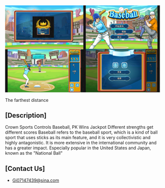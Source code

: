 

![](https://github.com/LevineLL/Project/blob/master/BaseBall.png)


The farthest distance
## [Description]
Crown Sports Controls Baseball, PK Wins Jackpot
Different strengths get different scores
Baseball refers to the baseball sport, which is a kind of ball sport that uses sticks as its main feature, and it is very collectivistic and highly antagonistic. It is more extensive in the international community and has a greater impact. Especially popular in the United States and Japan, known as the "National Ball"
## [Contact Us]

* Gi07147439@sina.com
